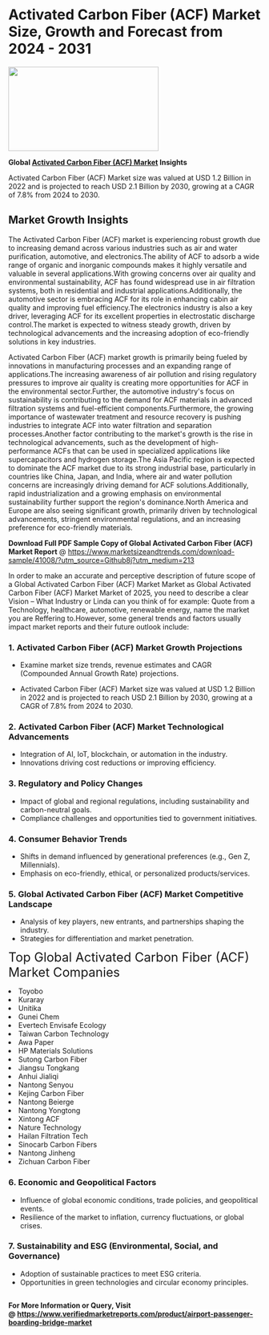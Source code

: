 <H1>Activated Carbon Fiber (ACF) Market Size, Growth and Forecast from 2024 - 2031</H1><img class="aligncenter size-medium wp-image-584254" src="https://thirdeyenews.in/wp-content/uploads/2024/09/Global-Market-Research-300x168.jpeg" alt="" width="300" height="168" /><p><strong>Global&nbsp;<a href="https://www.marketsizeandtrends.com/download-sample/41008/?utm_source=Github8j?utm_medium=213">Activated Carbon Fiber (ACF) Market</a> Insights</strong></p><p>Activated Carbon Fiber (ACF) Market size was valued at USD 1.2 Billion in 2022 and is projected to reach USD 2.1 Billion by 2030, growing at a CAGR of 7.8% from 2024 to 2030.</p><p><h2>Market Growth Insights</h2> <p>The Activated Carbon Fiber (ACF) market is experiencing robust growth due to increasing demand across various industries such as air and water purification, automotive, and electronics.The ability of ACF to adsorb a wide range of organic and inorganic compounds makes it highly versatile and valuable in several applications.With growing concerns over air quality and environmental sustainability, ACF has found widespread use in air filtration systems, both in residential and industrial applications.Additionally, the automotive sector is embracing ACF for its role in enhancing cabin air quality and improving fuel efficiency.The electronics industry is also a key driver, leveraging ACF for its excellent properties in electrostatic discharge control.The market is expected to witness steady growth, driven by technological advancements and the increasing adoption of eco-friendly solutions in key industries.</p> <p>Activated Carbon Fiber (ACF) market growth is primarily being fueled by innovations in manufacturing processes and an expanding range of applications.The increasing awareness of air pollution and rising regulatory pressures to improve air quality is creating more opportunities for ACF in the environmental sector.Further, the automotive industry's focus on sustainability is contributing to the demand for ACF materials in advanced filtration systems and fuel-efficient components.Furthermore, the growing importance of wastewater treatment and resource recovery is pushing industries to integrate ACF into water filtration and separation processes.Another factor contributing to the market's growth is the rise in technological advancements, such as the development of high-performance ACFs that can be used in specialized applications like supercapacitors and hydrogen storage.The Asia Pacific region is expected to dominate the ACF market due to its strong industrial base, particularly in countries like China, Japan, and India, where air and water pollution concerns are increasingly driving demand for ACF solutions.Additionally, rapid industrialization and a growing emphasis on environmental sustainability further support the region's dominance.North America and Europe are also seeing significant growth, primarily driven by technological advancements, stringent environmental regulations, and an increasing preference for eco-friendly materials.</p><p><span class=""><strong>Download Full PDF Sample Copy of Global Activated Carbon Fiber (ACF) Market Report</strong> @ <a href="https://www.marketsizeandtrends.com/download-sample/41008/?utm_source=Github8j?utm_medium=213" target="_blank">https://www.marketsizeandtrends.com/download-sample/41008/?utm_source=Github8j?utm_medium=213</a></span></p><p>In order to make an accurate and perceptive description of future scope of a Global&nbsp;Activated Carbon Fiber (ACF) Market Market as Global&nbsp;Activated Carbon Fiber (ACF) Market Market of 2025, you need to describe a clear Vision &ndash; What Industry or Linda can you think of for example: Quote from a Technology, healthcare, automotive, renewable energy, name the market you are Reffering to.However, some general trends and factors usually impact market reports and their future outlook include:</p><h3>1.&nbsp;<strong>Activated Carbon Fiber (ACF) Market Growth Projections</strong></h3><ul><li>Examine market size trends, revenue estimates and CAGR (Compounded Annual Growth Rate) projections.</li><li><p>Activated Carbon Fiber (ACF) Market size was valued at USD 1.2 Billion in 2022 and is projected to reach USD 2.1 Billion by 2030, growing at a CAGR of 7.8% from 2024 to 2030.</p></li></ul><h3>2.&nbsp;<strong>Activated Carbon Fiber (ACF) Market Technological Advancements</strong></h3><ul><li>Integration of AI, IoT, blockchain, or automation in the industry.</li><li>Innovations driving cost reductions or improving efficiency.</li></ul><h3>3.&nbsp;<strong>Regulatory and Policy Changes</strong></h3><ul><li>Impact of global and regional regulations, including sustainability and carbon-neutral goals.</li><li>Compliance challenges and opportunities tied to government initiatives.</li></ul><h3>4.&nbsp;<strong>Consumer Behavior Trends</strong></h3><ul><li>Shifts in demand influenced by generational preferences (e.g., Gen Z, Millennials).</li><li>Emphasis on eco-friendly, ethical, or personalized products/services.</li></ul><h3>5.&nbsp;<strong>Global Activated Carbon Fiber (ACF) Market Competitive Landscape</strong></h3><ul><li>Analysis of key players, new entrants, and partnerships shaping the industry.</li><li>Strategies for differentiation and market penetration.</li></ul><p data-pm-slice="1 1 []"><span style="color: inherit; font-family: inherit; font-size: 25px;">Top Global Activated Carbon Fiber (ACF) Market Companies</span></p><div class="" data-test-id=""><p><li>Toyobo</li><li> Kuraray</li><li> Unitika</li><li> Gunei Chem</li><li> Evertech Envisafe Ecology</li><li> Taiwan Carbon Technology</li><li> Awa Paper</li><li> HP Materials Solutions</li><li> Sutong Carbon Fiber</li><li> Jiangsu Tongkang</li><li> Anhui Jialiqi</li><li> Nantong Senyou</li><li> Kejing Carbon Fiber</li><li> Nantong Beierge</li><li> Nantong Yongtong</li><li> Xintong ACF</li><li> Nature Technology</li><li> Hailan Filtration Tech</li><li> Sinocarb Carbon Fibers</li><li> Nantong Jinheng</li><li> Zichuan Carbon Fiber</li></p></div><h3>6.&nbsp;<strong>Economic and Geopolitical Factors</strong></h3><ul><li>Influence of global economic conditions, trade policies, and geopolitical events.</li><li>Resilience of the market to inflation, currency fluctuations, or global crises.</li></ul><h3>7.&nbsp;<strong>Sustainability and ESG (Environmental, Social, and Governance)</strong></h3><ul><li>Adoption of sustainable practices to meet ESG criteria.</li><li>Opportunities in green technologies and circular economy principles.</li></ul><h2><strong style="font-size: 14px;">For More Information or Query, Visit @&nbsp;</strong><a style="background-color: #ffffff; font-size: 14px;" href="https://www.marketsizeandtrends.com/report/activated-carbon-fiber-acf-market/" target="_blank">https://www.verifiedmarketreports.com/product/airport-passenger-boarding-bridge-market</a></h2>
